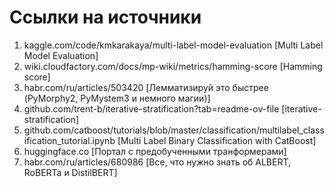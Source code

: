 # Ссылки на источники

1. kaggle.com/code/kmkarakaya/multi-label-model-evaluation [Multi Label Model Evaluation]
1. wiki.cloudfactory.com/docs/mp-wiki/metrics/hamming-score [Hamming score]
1. habr.com/ru/articles/503420 [Лемматизируй это быстрее (PyMorphy2, PyMystem3 и немного магии)]
1. github.com/trent-b/iterative-stratification?tab=readme-ov-file [iterative-stratification]
1. github.com/catboost/tutorials/blob/master/classification/multilabel_classification_tutorial.ipynb [Multi Label Binary
   Classification with CatBoost]
1. huggingface.co [Портал с предобученными транформерами]
1. habr.com/ru/articles/680986 [Все, что нужно знать об ALBERT, RoBERTa и DistilBERT]
